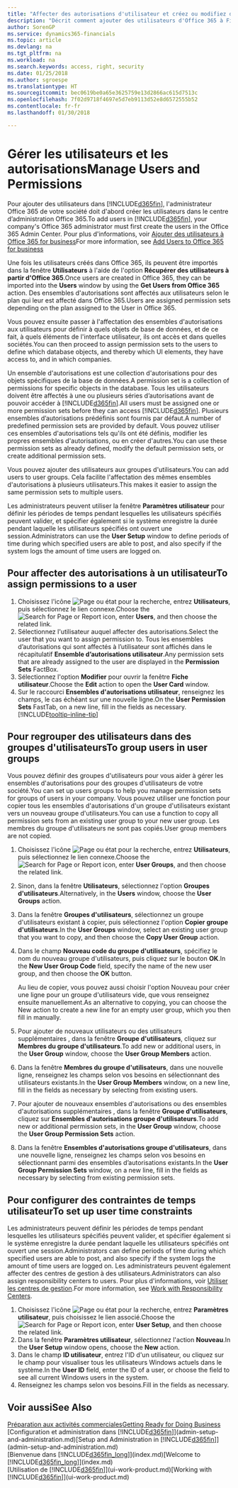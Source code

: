 ```yaml
---
title: "Affecter des autorisations d'utilisateur et créez ou modifiez des ensembles d'autorisations | Microsoft Docs"
description: "Décrit comment ajouter des utilisateurs d'Office 365 à Finance and Operations, Business edition, puis affecte des autorisations, des droits d'accès, et des paramètres de sécurité."
author: SorenGP
ms.service: dynamics365-financials
ms.topic: article
ms.devlang: na
ms.tgt_pltfrm: na
ms.workload: na
ms.search.keywords: access, right, security
ms.date: 01/25/2018
ms.author: sgroespe
ms.translationtype: HT
ms.sourcegitcommit: bec0619be0a65e3625759e13d2866ac615d7513c
ms.openlocfilehash: 7f02d9718f4697e5d7eb9113d52e8d6572555b52
ms.contentlocale: fr-fr
ms.lasthandoff: 01/30/2018

---
```

# <a name="manage-users-and-permissions"></a><span data-ttu-id="9825e-103">Gérer les utilisateurs et les autorisations</span><span class="sxs-lookup"><span data-stu-id="9825e-103">Manage Users and Permissions</span></span>
<span data-ttu-id="9825e-104">Pour ajouter des utilisateurs dans [!INCLUDE[d365fin](includes/d365fin_md.md)], l'administrateur Office 365 de votre société doit d'abord créer les utilisateurs dans le centre d’administration Office 365.</span><span class="sxs-lookup"><span data-stu-id="9825e-104">To add users in [!INCLUDE[d365fin](includes/d365fin_md.md)], your company's Office 365 administrator must first create the users in the Office 365 Admin Center.</span></span> <span data-ttu-id="9825e-105">Pour plus d'informations, voir [Ajouter des utilisateurs à Office 365 for business](https://support.office.com/en-us/article/Add-users-to-Office-365-for-business-435ccec3-09dd-4587-9ebd-2f3cad6bc2bc)</span><span class="sxs-lookup"><span data-stu-id="9825e-105">For more information, see [Add Users to Office 365 for business](https://support.office.com/en-us/article/Add-users-to-Office-365-for-business-435ccec3-09dd-4587-9ebd-2f3cad6bc2bc)</span></span>

<span data-ttu-id="9825e-106">Une fois les utilisateurs créés dans Office 365, ils peuvent être importés dans la fenêtre **Utilisateurs** à l'aide de l'option **Récupérer des utilisateurs à partir d'Office 365**.</span><span class="sxs-lookup"><span data-stu-id="9825e-106">Once users are created in Office 365, they can be imported into the **Users** window by using the **Get Users from Office 365** action.</span></span> <span data-ttu-id="9825e-107">Des ensembles d'autorisations sont affectés aux utilisateurs selon le plan qui leur est affecté dans Office 365.</span><span class="sxs-lookup"><span data-stu-id="9825e-107">Users are assigned permission sets depending on the plan assigned to the User in Office 365.</span></span>

<span data-ttu-id="9825e-108">Vous pouvez ensuite passer à l'affectation des ensembles d'autorisations aux utilisateurs pour définir à quels objets de base de données, et de ce fait, à quels éléments de l'interface utilisateur, ils ont accès et dans quelles sociétés.</span><span class="sxs-lookup"><span data-stu-id="9825e-108">You can then proceed to assign permission sets to the users to define which database objects, and thereby which UI elements, they have access to, and in which companies.</span></span>

<span data-ttu-id="9825e-109">Un ensemble d'autorisations est une collection d'autorisations pour des objets spécifiques de la base de données.</span><span class="sxs-lookup"><span data-stu-id="9825e-109">A permission set is a collection of permissions for specific objects in the database.</span></span> <span data-ttu-id="9825e-110">Tous les utilisateurs doivent être affectés à une ou plusieurs séries d’autorisations avant de pouvoir accéder à [!INCLUDE[d365fin](includes/d365fin_md.md)].</span><span class="sxs-lookup"><span data-stu-id="9825e-110">All users must be assigned one or more permission sets before they can access [!INCLUDE[d365fin](includes/d365fin_md.md)].</span></span> <span data-ttu-id="9825e-111">Plusieurs ensembles d’autorisations prédéfinis sont fournis par défaut.</span><span class="sxs-lookup"><span data-stu-id="9825e-111">A number of predefined permission sets are provided by default.</span></span> <span data-ttu-id="9825e-112">Vous pouvez utiliser ces ensembles d'autorisations tels qu'ils ont été définis, modifier les propres ensembles d'autorisations, ou en créer d'autres.</span><span class="sxs-lookup"><span data-stu-id="9825e-112">You can use these permission sets as already defined, modify the default permission sets, or create additional permission sets.</span></span>

<span data-ttu-id="9825e-113">Vous pouvez ajouter des utilisateurs aux groupes d'utilisateurs.</span><span class="sxs-lookup"><span data-stu-id="9825e-113">You can add users to user groups.</span></span> <span data-ttu-id="9825e-114">Cela facilite l'affectation des mêmes ensembles d'autorisations à plusieurs utilisateurs.</span><span class="sxs-lookup"><span data-stu-id="9825e-114">This makes it easier to assign the same permission sets to multiple users.</span></span>

<span data-ttu-id="9825e-115">Les administrateurs peuvent utiliser la fenêtre **Paramètres utilisateur** pour définir les périodes de temps pendant lesquelles les utilisateurs spécifiés peuvent valider, et spécifier également si le système enregistre la durée pendant laquelle les utilisateurs spécifiés ont ouvert une session.</span><span class="sxs-lookup"><span data-stu-id="9825e-115">Administrators can use the **User Setup** window to define periods of time during which specified users are able to post, and also specify if the system logs the amount of time users are logged on.</span></span>

## <a name="to-assign-permissions-to-a-user"></a><span data-ttu-id="9825e-116">Pour affecter des autorisations à un utilisateur</span><span class="sxs-lookup"><span data-stu-id="9825e-116">To assign permissions to a user</span></span>
1. <span data-ttu-id="9825e-117">Choisissez l'icône ![Page ou état pour la recherche](media/ui-search/search_small.png "Page ou état pour la recherche"), entrez **Utilisateurs**, puis sélectionnez le lien connexe.</span><span class="sxs-lookup"><span data-stu-id="9825e-117">Choose the ![Search for Page or Report](media/ui-search/search_small.png "Search for Page or Report icon") icon, enter **Users**, and then choose the related link.</span></span>
2. <span data-ttu-id="9825e-118">Sélectionnez l'utilisateur auquel affecter des autorisations.</span><span class="sxs-lookup"><span data-stu-id="9825e-118">Select the user that you want to assign permission to.</span></span>
<span data-ttu-id="9825e-119">Tous les ensembles d’autorisations qui sont affectés à l’utilisateur sont affichés dans le récapitulatif **Ensemble d’autorisations utilisateur**.</span><span class="sxs-lookup"><span data-stu-id="9825e-119">Any permission sets that are already assigned to the user are displayed in the **Permission Sets** FactBox.</span></span>
3. <span data-ttu-id="9825e-120">Sélectionnez l'option **Modifier** pour ouvrir la fenêtre **Fiche utilisateur**.</span><span class="sxs-lookup"><span data-stu-id="9825e-120">Choose the **Edit** action to open the **User Card** window.</span></span>
4. <span data-ttu-id="9825e-121">Sur le raccourci **Ensembles d'autorisations utilisateur**, renseignez les champs, le cas échéant sur une nouvelle ligne.</span><span class="sxs-lookup"><span data-stu-id="9825e-121">On the **User Permission Sets** FastTab, on a new line, fill in the fields as necessary.</span></span> [!INCLUDE[tooltip-inline-tip](includes/tooltip-inline-tip_md.md)]

## <a name="to-group-users-in-user-groups"></a><span data-ttu-id="9825e-122">Pour regrouper des utilisateurs dans des groupes d'utilisateurs</span><span class="sxs-lookup"><span data-stu-id="9825e-122">To group users in user groups</span></span>
<span data-ttu-id="9825e-123">Vous pouvez définir des groupes d'utilisateurs pour vous aider à gérer les ensembles d'autorisations pour des groupes d'utilisateurs de votre société.</span><span class="sxs-lookup"><span data-stu-id="9825e-123">You can set up users groups to help you manage permission sets for groups of users in your company.</span></span> <span data-ttu-id="9825e-124">Vous pouvez utiliser une fonction pour copier tous les ensembles d'autorisations d'un groupe d'utilisateurs existant vers un nouveau groupe d'utilisateurs.</span><span class="sxs-lookup"><span data-stu-id="9825e-124">You can use a function to copy all permission sets from an existing user group to your new user group.</span></span> <span data-ttu-id="9825e-125">Les membres du groupe d'utilisateurs ne sont pas copiés.</span><span class="sxs-lookup"><span data-stu-id="9825e-125">User group members are not copied.</span></span>

1. <span data-ttu-id="9825e-126">Choisissez l'icône ![Page ou état pour la recherche](media/ui-search/search_small.png "Page ou état pour la recherche"), entrez **Utilisateurs**, puis sélectionnez le lien connexe.</span><span class="sxs-lookup"><span data-stu-id="9825e-126">Choose the ![Search for Page or Report](media/ui-search/search_small.png "Search for Page or Report icon") icon, enter **User Groups**, and then choose the related link.</span></span>
2. <span data-ttu-id="9825e-127">Sinon, dans la fenêtre **Utilisateurs**, sélectionnez l'option **Groupes d'utilisateurs**.</span><span class="sxs-lookup"><span data-stu-id="9825e-127">Alternatively, in the **Users** window, choose the **User Groups** action.</span></span>
3. <span data-ttu-id="9825e-128">Dans la fenêtre **Groupes d'utilisateurs**, sélectionnez un groupe d'utilisateurs existant à copier, puis sélectionnez l'option **Copier groupe d'utilisateurs**.</span><span class="sxs-lookup"><span data-stu-id="9825e-128">In the **User Groups** window, select an existing user group that you want to copy, and then choose the **Copy User Group** action.</span></span>
4. <span data-ttu-id="9825e-129">Dans le champ **Nouveau code du groupe d'utilisateurs**, spécifiez le nom du nouveau groupe d'utilisateurs, puis cliquez sur le bouton **OK**.</span><span class="sxs-lookup"><span data-stu-id="9825e-129">In the **New User Group Code** field, specify the name of the new user group, and then choose the **OK** button.</span></span>

    <span data-ttu-id="9825e-130">Au lieu de copier, vous pouvez aussi choisir l'option Nouveau pour créer une ligne pour un groupe d'utilisateurs vide, que vous renseignez ensuite manuellement.</span><span class="sxs-lookup"><span data-stu-id="9825e-130">As an alternative to copying, you can choose the New action to create a new line for an empty user group, which you then fill in manually.</span></span>
5. <span data-ttu-id="9825e-131">Pour ajouter de nouveaux utilisateurs ou des utilisateurs supplémentaires , dans la fenêtre **Groupe d'utilisateurs**, cliquez sur **Membres du groupe d'utilisateurs**.</span><span class="sxs-lookup"><span data-stu-id="9825e-131">To add new or additional users, in the **User Group** window, choose the **User Group Members** action.</span></span>
6. <span data-ttu-id="9825e-132">Dans la fenêtre **Membres du groupe d'utilisateurs**, dans une nouvelle ligne, renseignez les champs selon vos besoins en sélectionnant des utilisateurs existants.</span><span class="sxs-lookup"><span data-stu-id="9825e-132">In the **User Group Members** window, on a new line, fill in the fields as necessary by selecting from existing users.</span></span>
7. <span data-ttu-id="9825e-133">Pour ajouter de nouveaux ensembles d'autorisations ou des ensembles d'autorisations supplémentaires , dans la fenêtre **Groupe d'utilisateurs**, cliquez sur **Ensembles d'autorisations groupe d'utilisateurs**.</span><span class="sxs-lookup"><span data-stu-id="9825e-133">To add new or additional permission sets, in the **User Group** window, choose the **User Group Permission Sets** action.</span></span>
8. <span data-ttu-id="9825e-134">Dans la fenêtre **Ensembles d'autorisations groupe d'utilisateurs**, dans une nouvelle ligne, renseignez les champs selon vos besoins en sélectionnant parmi des ensembles d’autorisations existants.</span><span class="sxs-lookup"><span data-stu-id="9825e-134">In the **User Group Permission Sets** window, on a new line, fill in the fields as necessary by selecting from existing permission sets.</span></span>

## <a name="to-set-up-user-time-constraints"></a><span data-ttu-id="9825e-135">Pour configurer des contraintes de temps utilisateur</span><span class="sxs-lookup"><span data-stu-id="9825e-135">To set up user time constraints</span></span>
<span data-ttu-id="9825e-136">Les administrateurs peuvent définir les périodes de temps pendant lesquelles les utilisateurs spécifiés peuvent valider, et spécifier également si le système enregistre la durée pendant laquelle les utilisateurs spécifiés ont ouvert une session.</span><span class="sxs-lookup"><span data-stu-id="9825e-136">Administrators can define periods of time during which specified users are able to post, and also specify if the system logs the amount of time users are logged on.</span></span> <span data-ttu-id="9825e-137">Les administrateurs peuvent également affecter des centres de gestion à des utilisateurs.</span><span class="sxs-lookup"><span data-stu-id="9825e-137">Administrators can also assign responsibility centers to users.</span></span> <span data-ttu-id="9825e-138">Pour plus d'informations, voir [Utiliser les centres de gestion](inventory-responsibility-centers.md).</span><span class="sxs-lookup"><span data-stu-id="9825e-138">For more information, see [Work with Responsibility Centers](inventory-responsibility-centers.md).</span></span>

1. <span data-ttu-id="9825e-139">Choisissez l'icône ![Page ou état pour la recherche](media/ui-search/search_small.png "Page ou état pour la recherche"), entrez **Paramètres utilisateur**, puis choisissez le lien associé.</span><span class="sxs-lookup"><span data-stu-id="9825e-139">Choose the ![Search for Page or Report](media/ui-search/search_small.png "Search for Page or Report icon") icon, enter **User Setup**, and then choose the related link.</span></span>
2. <span data-ttu-id="9825e-140">Dans la fenêtre **Paramètres utilisateur**, sélectionnez l'action **Nouveau**.</span><span class="sxs-lookup"><span data-stu-id="9825e-140">In the **User Setup** window opens, choose the **New** action.</span></span>
3. <span data-ttu-id="9825e-141">Dans le champ **ID utilisateur**, entrez l'ID d'un utilisateur, ou cliquez sur le champ pour visualiser tous les utilisateurs Windows actuels dans le système.</span><span class="sxs-lookup"><span data-stu-id="9825e-141">In the **User ID** field, enter the ID of a user, or choose the field to see all current Windows users in the system.</span></span>
4. <span data-ttu-id="9825e-142">Renseignez les champs selon vos besoins.</span><span class="sxs-lookup"><span data-stu-id="9825e-142">Fill in the fields as necessary.</span></span>

## <a name="see-also"></a><span data-ttu-id="9825e-143">Voir aussi</span><span class="sxs-lookup"><span data-stu-id="9825e-143">See Also</span></span>
[<span data-ttu-id="9825e-144">Préparation aux activités commerciales</span><span class="sxs-lookup"><span data-stu-id="9825e-144">Getting Ready for Doing Business</span></span>](ui-get-ready-business.md)  
<span data-ttu-id="9825e-145">[Configuration et administration dans [!INCLUDE[d365fin](includes/d365fin_md.md)]](admin-setup-and-administration.md)</span><span class="sxs-lookup"><span data-stu-id="9825e-145">[Setup and Administration in [!INCLUDE[d365fin](includes/d365fin_md.md)]](admin-setup-and-administration.md)</span></span>  
<span data-ttu-id="9825e-146">[Bienvenue dans [!INCLUDE[d365fin_long](includes/d365fin_long_md.md)]](index.md)</span><span class="sxs-lookup"><span data-stu-id="9825e-146">[Welcome to [!INCLUDE[d365fin_long](includes/d365fin_long_md.md)]](index.md)</span></span>  
<span data-ttu-id="9825e-147">[Utilisation de [!INCLUDE[d365fin](includes/d365fin_md.md)]](ui-work-product.md)</span><span class="sxs-lookup"><span data-stu-id="9825e-147">[Working with [!INCLUDE[d365fin](includes/d365fin_md.md)]](ui-work-product.md)</span></span>  

